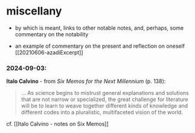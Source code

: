 # miscellany
 - by which is meant, links to other notable notes, and, perhaps, some commentary on the notability

- an example of commentary on the present and reflection on oneself  
	 [[20210606-azadiExcerpt]]  

### 2024-09-03: 
**Italo Calvino** - from _Six Memos for the Next Millennium_ (p. 138):  
> ... As science begins to mistrust general explanations and solutions that are not narrow or specialized, the great challenge for literature will be to learn to weave together different kinds of knowledge and different codes into a pluralistic, multifaceted vision of the world.  

cf. [[Italo Calvino - notes on Six Memos]]  
